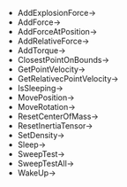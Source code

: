 - AddExplosionForce->
- AddForce->
- AddForceAtPosition->
- AddRelativeForce->
- AddTorque->
- ClosestPointOnBounds->
- GetPointVelocity->
- GetRelativecPointVelocity->
- IsSleeping->
- MovePosition->
- MoveRotation->
- ResetCenterOfMass->
- ResetInertiaTensor->
- SetDensity->
- Sleep->
- SweepTest->
- SweepTestAll->
- WakeUp->
